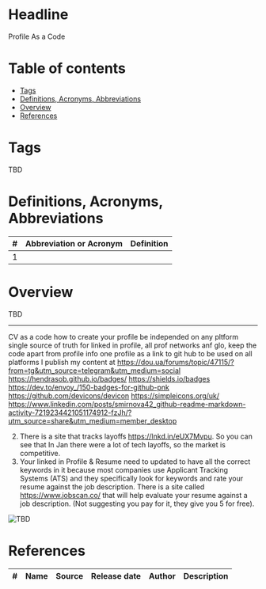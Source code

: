 # Headline
Profile As a Code

# Table of contents
- [Tags](./ProfileAsCode_en.md#tags)
- [Definitions, Acronyms, Abbreviations](./ProfileAsCode_en.md#definitions-acronyms-abbreviations)
- [Overview](./ProfileAsCode_en.md#overview)
- [References](./ProfileAsCode_en.md#references)

# Tags
TBD

# Definitions, Acronyms, Abbreviations
| # | Abbreviation or Acronym | Definition     |
| - | ------------------------|:--------------:|
| 1 |

# Overview
TBD 

---

CV as a code
how to create your profile be independed on any pltform
single source of truth for linked in profile, all prof networks anf glo, keep the code apart from profile info
one profile as a link to git hub to be used on all platforms I publish my content at
https://dou.ua/forums/topic/47115/?from=tg&utm_source=telegram&utm_medium=social
https://hendrasob.github.io/badges/
https://shields.io/badges
https://dev.to/envoy_/150-badges-for-github-pnk
https://github.com/devicons/devicon
https://simpleicons.org/uk/
https://www.linkedin.com/posts/smirnova42_github-readme-markdown-activity-7219234421051174912-fzJh/?utm_source=share&utm_medium=member_desktop

2. There is a site that tracks layoffs https://lnkd.in/eUX7Mvpu. So you can see that In Jan there were a lot of tech layoffs, so the market is competitive.
3. Your linked in Profile & Resume need to updated to have all the correct keywords in it because most companies use Applicant Tracking Systems (ATS) and they specifically look for keywords and rate your resume against the job description. There is a site called https://www.jobscan.co/ that will help evaluate your resume against a job description. (Not suggesting you pay for it, they give you 5 for free).

<img src="./Images/TBD.jpg" alt="TBD" />

# References
| # | Name                 | Source                | Release date           |  Author                 | Description   |
| - | ---------------------|---------------------- |----------------------- | ----------------------- |:-------------:|
